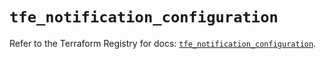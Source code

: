 # `tfe_notification_configuration`

Refer to the Terraform Registry for docs: [`tfe_notification_configuration`](https://registry.terraform.io/providers/hashicorp/tfe/0.60.1/docs/resources/notification_configuration).
